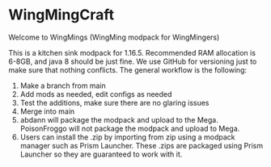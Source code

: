 # WingMingCraft
Welcome to WingMings (WingMing modpack for WingMingers)

This is a kitchen sink modpack for 1.16.5. Recommended RAM allocation is 6-8GB, and java 8 should be just fine. We use GitHub for versioning just to make sure that nothing conflicts. The general workflow is the following:

1. Make a branch from main
2. Add mods as needed, edit configs as needed
3. Test the additions, make sure there are no glaring issues
4. Merge into main
5. abdann will package the modpack and upload to the Mega. PoisonFroggo will not package the modpack and upload to Mega.
6. Users can install the .zip by importing from zip using a modpack manager such as Prism Launcher. These .zips are packaged using Prism Launcher so they are guaranteed to work with it.
